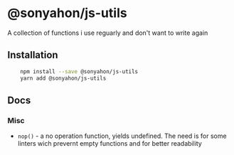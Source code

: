 # @sonyahon/js-utils
A collection of functions i use reguarly and don't want to write again

## Installation
```bash
    npm install --save @sonyahon/js-utils
    yarn add @sonyahon/js-utils
```

## Docs

### Misc
* `nop()` - a no operation function, yields undefined. The need is for some linters wich prevernt empty functions and for better readability
